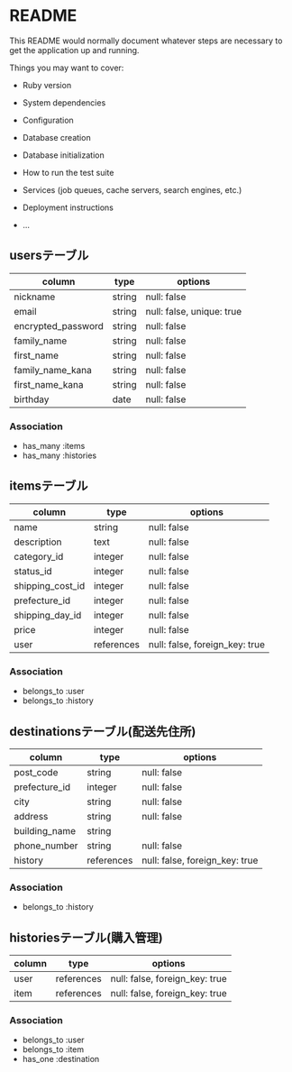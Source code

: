 # README

This README would normally document whatever steps are necessary to get the
application up and running.

Things you may want to cover:

* Ruby version

* System dependencies

* Configuration

* Database creation

* Database initialization

* How to run the test suite

* Services (job queues, cache servers, search engines, etc.)

* Deployment instructions

* ...

## usersテーブル
|column            |type   |options   |
|------------------| ------| ------   |
|nickname          |string |null: false|
|email             |string |null: false, unique: true|
|encrypted_password|string |null: false|
|family_name       |string |null: false|
|first_name        |string |null: false|
|family_name_kana  |string |null: false|
|first_name_kana   |string |null: false|
|birthday          |date   |null: false|

### Association
- has_many :items
- has_many :histories

## itemsテーブル
|column          |type      |options    |
|----------------| ---------| --------- |
|name            |string    |null: false|
|description     |text      |null: false|
|category_id     |integer   |null: false|
|status_id       |integer   |null: false|
|shipping_cost_id|integer   |null: false|
|prefecture_id   |integer   |null: false|
|shipping_day_id |integer   |null: false|
|price           |integer   |null: false|
|user            |references|null: false, foreign_key: true|

### Association
- belongs_to :user
- belongs_to :history

## destinationsテーブル(配送先住所)
|column       |type      |options    |
|-------------| ---------| -------   |
|post_code    |string    |null: false|
|prefecture_id|integer   |null: false|
|city         |string    |null: false|
|address      |string    |null: false|
|building_name|string    |           |
|phone_number |string    |null: false|
|history      |references|null: false, foreign_key: true|

### Association
- belongs_to :history


## historiesテーブル(購入管理)
|column |type       |options   |
|-------| --------- | ------   |
|user   |references |null: false, foreign_key: true|
|item   |references |null: false, foreign_key: true|

### Association
- belongs_to :user
- belongs_to :item
- has_one :destination